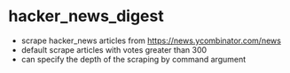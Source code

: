 # hacker_news_digest
- scrape hacker_news articles from https://news.ycombinator.com/news 
- default scrape articles with votes greater than 300
- can specify the depth of the scraping by command argument 
